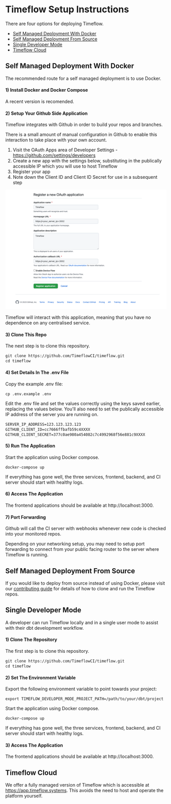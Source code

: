 # Timeflow Setup Instructions 

There are four options for deploying Timeflow.

- [Self Managed Deployment With Docker](https://github.com/TimeflowCI/timeflow/blob/main/SETUP.md#self-managed-deployment-with-docker)
- [Self Managed Deployment From Source](https://github.com/TimeflowCI/timeflow/blob/main/SETUP.md#self-managed-deployment-from-source)
- [Single Developer Mode](https://github.com/TimeflowCI/timeflow/blob/main/SETUP.md#single-developer-mode)
- [Timeflow Cloud](https://github.com/TimeflowCI/timeflow/blob/main/SETUP.md#timeflow-cloud)







## Self Managed Deployment With Docker

The recommended route for a self managed deployment is to use Docker. 

#### 1) Install Docker and Docker Compose

A recent version is recomended.   

#### 2) Setup Your Github Side Application

Timeflow integrates with Github in order to build your repos and branches.  

There is a small amount of manual configuration in Github to enable this interaction to take place with your own account.  

1. Visit the OAuth Apps area of Developer Settings - https://github.com/settings/developers
2. Create a new app with the settings below, substituting in the publically accessible IP which you will use to host Timeflow
3. Register your app
4. Note down the Client ID and Client ID Secret for use in a subsequent step

<center><img src="/screenshots/oauthapp.png" width="900"/></center>

Timeflow will interact with this application, meaning that you have no dependence on any centralised service. 

#### 3) Clone This Repo

The next step is to clone this repository.

```
git clone https://github.com/TimeflowCI/timeflow.git
cd timeflow
```

#### 4) Set Details In The .env File

Copy the example .env file:

```
cp .env.example .env
```

Edit the .env file and set the values correctly using the keys saved earlier, replacing the values below.  You'll also need to set the publically accessible IP address of the server you are running on.  

```
SERVER_IP_ADDRESS=123.123.123.123
GITHUB_CLIENT_ID=cc7666ffbafb59c4XXXX
GITHUB_CLIENT_SECRET=377c0ae980a454082c7c4992968f56e881c9XXXX
```

#### 5) Run The Application 

Start the application using Docker compose.  

```
docker-compose up 
```

If everything has gone well, the three services, frontend, backend, and CI server should start with healthy logs.  

#### 6) Access The Application

The frontend applications should be available at http://localhost:3000.

#### 7) Port Forwarding

Github will call the CI server with webhooks whenever new code is checked into your monitored repos.  

Depending on your networking setup, you may need to setup port forwarding to connect from your public facing router to the server where Timeflow is running.  





## Self Managed Deployment From Source

If you would like to deploy from source instead of using Docker, please visit our [contributing guide](CONTRIBUTING.md) for details of how to clone and run the Timeflow repos.  






## Single Developer Mode

A developer can run Timeflow locally and in a single user mode to assist with their dbt development workflow.  

#### 1) Clone The Repository

The first step is to clone this repository.

```
git clone https://github.com/TimeflowCI/timeflow.git
cd timeflow
```

#### 2) Set The Environment Variable

Export the following environment variable to point towards your project:

```
export TIMEFLOW_DEVELOPER_MODE_PROJECT_PATH=/path/to/your/dbt/project
```

Start the application using Docker compose.  

```
docker-compose up 
```

If everything has gone well, the three services, frontend, backend, and CI server should start with healthy logs.  

#### 3) Access The Application

The frontend applications should be available at http://localhost:3000.
  

## Timeflow Cloud
  
We offer a fully managed version of Timeflow which is accessible at https://app.timeflow.systems.  This avoids the need to host and operate the platform yourself.  
